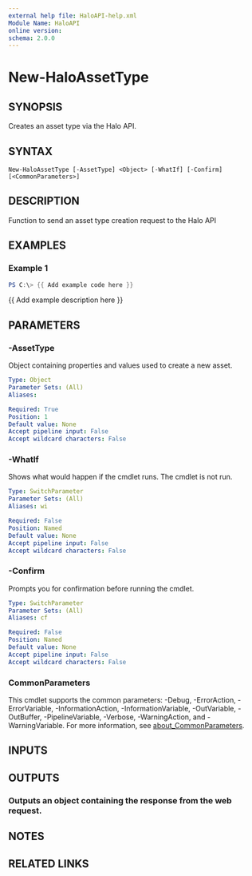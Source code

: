 ```yaml
---
external help file: HaloAPI-help.xml
Module Name: HaloAPI
online version:
schema: 2.0.0
---
```


# New-HaloAssetType

## SYNOPSIS
Creates an asset type via the Halo API.

## SYNTAX

```
New-HaloAssetType [-AssetType] <Object> [-WhatIf] [-Confirm] [<CommonParameters>]
```

## DESCRIPTION
Function to send an asset type creation request to the Halo API

## EXAMPLES

### Example 1
```powershell
PS C:\> {{ Add example code here }}
```

{{ Add example description here }}

## PARAMETERS

### -AssetType
Object containing properties and values used to create a new asset.

```yaml
Type: Object
Parameter Sets: (All)
Aliases:

Required: True
Position: 1
Default value: None
Accept pipeline input: False
Accept wildcard characters: False
```

### -WhatIf
Shows what would happen if the cmdlet runs.
The cmdlet is not run.

```yaml
Type: SwitchParameter
Parameter Sets: (All)
Aliases: wi

Required: False
Position: Named
Default value: None
Accept pipeline input: False
Accept wildcard characters: False
```

### -Confirm
Prompts you for confirmation before running the cmdlet.

```yaml
Type: SwitchParameter
Parameter Sets: (All)
Aliases: cf

Required: False
Position: Named
Default value: None
Accept pipeline input: False
Accept wildcard characters: False
```

### CommonParameters
This cmdlet supports the common parameters: -Debug, -ErrorAction, -ErrorVariable, -InformationAction, -InformationVariable, -OutVariable, -OutBuffer, -PipelineVariable, -Verbose, -WarningAction, and -WarningVariable. For more information, see [about_CommonParameters](http://go.microsoft.com/fwlink/?LinkID=113216).

## INPUTS

## OUTPUTS

### Outputs an object containing the response from the web request.
## NOTES

## RELATED LINKS
